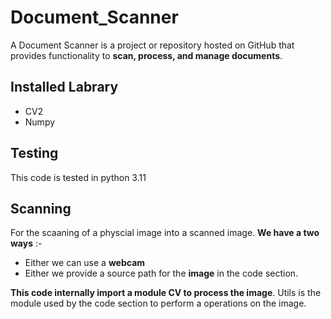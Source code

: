 # Document_Scanner
A Document Scanner  is a project or repository hosted on GitHub that provides functionality to **scan, process, and manage documents**.

## Installed Labrary
 - CV2
 - Numpy
## Testing
  This code is tested in python 3.11

## Scanning 
  For the scaaning of a physcial image into a scanned image. **We have a two ways** :-
  - Either we can use a **webcam**
  - Either we provide a source path for the **image** in the code section.

**This code internally import a module CV to process the image**. 
Utils is the module used by the code section to perform a operations on the image.







